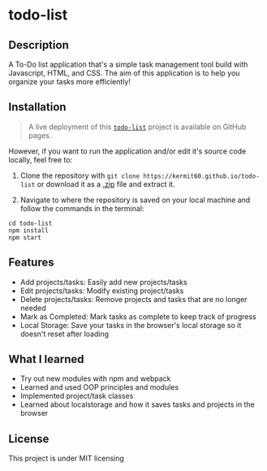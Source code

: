 # todo-list
## **Description**
A To-Do list application that's a simple task management tool build with Javascript, HTML, and CSS. The aim of this application is to help you organize your tasks more efficiently!

## **Installation**
> A live deployment of this [`todo-list`](https://kermit60.github.io/todo-list/) project is available on GitHub pages.

However, if you want to run the application and/or edit it's source code locally, feel free to:

1. Clone the repository with `git clone https://kermit60.github.io/todo-list` or download it as a [.zip](https://kermit60.github.io/todo-list/archive/refs/heads.main.zip) file and extract it.

2. Navigate to where the repository is saved on your local machine and follow the commands in the terminal:

```
cd todo-list
npm install
npm start
```

## **Features**
* Add projects/tasks: Easily add new projects/tasks
* Edit projects/tasks: Modify existing project/tasks
* Delete projects/tasks: Remove projects and tasks that are no longer needed
* Mark as Completed: Mark tasks as complete to keep track of progress
* Local Storage: Save your tasks in the browser's local storage so it doesn't reset after loading

## **What I learned**
* Try out new modules with npm and webpack
* Learned and used OOP principles and modules
* Implemented project/task classes 
* Learned about localstorage and how it saves tasks and projects in the browser


## License
This project is under MIT licensing